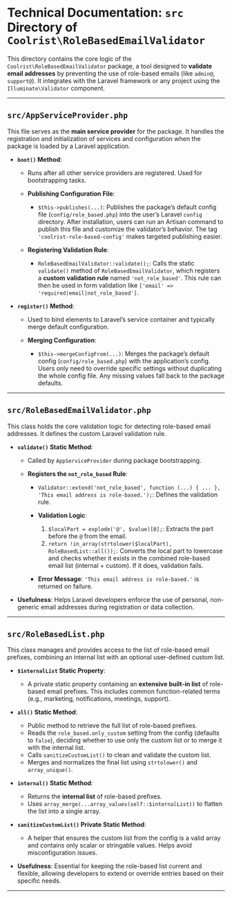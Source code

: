 # Technical Documentation: `src` Directory of `Coolrist\RoleBasedEmailValidator`

This directory contains the core logic of the `Coolrist\RoleBasedEmailValidator` package, a tool designed to **validate email addresses** by preventing the use of role-based emails (like `admin@`, `support@`). It integrates with the Laravel framework or any project using the `Illuminate\Validator` component.

---

## `src/AppServiceProvider.php`

This file serves as the **main service provider** for the package. It handles the registration and initialization of services and configuration when the package is loaded by a Laravel application.

* **`boot()` Method**:

  * Runs after all other service providers are registered. Used for bootstrapping tasks.
  * **Publishing Configuration File**:

    * `$this->publishes(...)`: Publishes the package’s default config file (`config/role_based.php`) into the user’s Laravel `config` directory. After installation, users can run an Artisan command to publish this file and customize the validator’s behavior. The tag `'coolrist-role-based-config'` makes targeted publishing easier.
  * **Registering Validation Rule**:

    * `RoleBasedEmailValidator::validate();`: Calls the static `validate()` method of `RoleBasedEmailValidator`, which registers a **custom validation rule** named `'not_role_based'`. This rule can then be used in form validation like `['email' => 'required|email|not_role_based']`.

* **`register()` Method**:

  * Used to bind elements to Laravel’s service container and typically merge default configuration.
  * **Merging Configuration**:

    * `$this->mergeConfigFrom(...)`: Merges the package’s default config (`config/role_based.php`) with the application’s config. Users only need to override specific settings without duplicating the whole config file. Any missing values fall back to the package defaults.

---

## `src/RoleBasedEmailValidator.php`

This class holds the core validation logic for detecting role-based email addresses. It defines the custom Laravel validation rule.

* **`validate()` Static Method**:

  * Called by `AppServiceProvider` during package bootstrapping.
  * **Registers the `not_role_based` Rule**:

    * `Validator::extend('not_role_based', function (...) { ... }, 'This email address is role-based.');`: Defines the validation rule.
    * **Validation Logic**:

      1. `$localPart = explode('@', $value)[0];`: Extracts the part before the `@` from the email.
      2. `return !in_array(strtolower($localPart), RoleBasedList::all());`: Converts the local part to lowercase and checks whether it exists in the combined role-based email list (internal + custom). If it does, validation fails.
    * **Error Message**: `'This email address is role-based.'` is returned on failure.

* **Usefulness**:
  Helps Laravel developers enforce the use of personal, non-generic email addresses during registration or data collection.

---

## `src/RoleBasedList.php`

This class manages and provides access to the list of role-based email prefixes, combining an internal list with an optional user-defined custom list.

* **`$internalList` Static Property**:

  * A private static property containing an **extensive built-in list** of role-based email prefixes. This includes common function-related terms (e.g., marketing, notifications, meetings, support).

* **`all()` Static Method**:

  * Public method to retrieve the full list of role-based prefixes.
  * Reads the `role_based.only_custom` setting from the config (defaults to `false`), deciding whether to use only the custom list or to merge it with the internal list.
  * Calls `sanitizeCustomList()` to clean and validate the custom list.
  * Merges and normalizes the final list using `strtolower()` and `array_unique()`.

* **`internal()` Static Method**:

  * Returns the **internal list** of role-based prefixes.
  * Uses `array_merge(...array_values(self::$internalList))` to flatten the list into a single array.

* **`sanitizeCustomList()` Private Static Method**:

  * A helper that ensures the custom list from the config is a valid array and contains only scalar or stringable values. Helps avoid misconfiguration issues.

* **Usefulness**:
  Essential for keeping the role-based list current and flexible, allowing developers to extend or override entries based on their specific needs.

---
